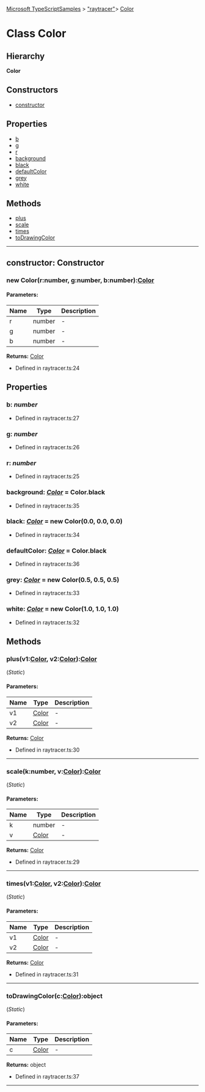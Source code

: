 [Microsoft TypeScriptSamples](../index.md) >  ["raytracer"](../modules/_raytracer_.md)>  [Color](../classes/_raytracer_.color.md)
# Class Color


## Hierarchy
**Color**








## Constructors
* [constructor](../classes/_raytracer_.color.md#constructor)

## Properties
* [b](../classes/_raytracer_.color.md#b)
* [g](../classes/_raytracer_.color.md#g)
* [r](../classes/_raytracer_.color.md#r)
* [background](../classes/_raytracer_.color.md#background)
* [black](../classes/_raytracer_.color.md#black)
* [defaultColor](../classes/_raytracer_.color.md#defaultcolor)
* [grey](../classes/_raytracer_.color.md#grey)
* [white](../classes/_raytracer_.color.md#white)

## Methods
* [plus](../classes/_raytracer_.color.md#plus)
* [scale](../classes/_raytracer_.color.md#scale)
* [times](../classes/_raytracer_.color.md#times)
* [toDrawingColor](../classes/_raytracer_.color.md#todrawingcolor)

---




<a id="constructor"></a>
## constructor: Constructor

### new Color(r:number, g:number, b:number):[Color](../classes/_raytracer_.color.md)





#### Parameters:
| Name  | Type                | Description  |
| ------ | ------------------- | ------------ |
| r  | number | - |
| g  | number | - |
| b  | number | - |








**Returns:** [Color](../classes/_raytracer_.color.md)







* Defined in raytracer.ts:24












## Properties

<a id="b"></a>

### **b**:  *number* 







* Defined in raytracer.ts:27






<a id="g"></a>

### **g**:  *number* 







* Defined in raytracer.ts:26






<a id="r"></a>

### **r**:  *number* 







* Defined in raytracer.ts:25






<a id="background"></a>

### **background**:  *[Color](../classes/_raytracer_.color.md)*  =  Color.black







* Defined in raytracer.ts:35






<a id="black"></a>

### **black**:  *[Color](../classes/_raytracer_.color.md)*  =  new Color(0.0, 0.0, 0.0)







* Defined in raytracer.ts:34






<a id="defaultcolor"></a>

### **defaultColor**:  *[Color](../classes/_raytracer_.color.md)*  =  Color.black







* Defined in raytracer.ts:36






<a id="grey"></a>

### **grey**:  *[Color](../classes/_raytracer_.color.md)*  =  new Color(0.5, 0.5, 0.5)







* Defined in raytracer.ts:33






<a id="white"></a>

### **white**:  *[Color](../classes/_raytracer_.color.md)*  =  new Color(1.0, 1.0, 1.0)







* Defined in raytracer.ts:32








## Methods

<a id="plus"></a>
### plus(v1:[Color](../classes/_raytracer_.color.md), v2:[Color](../classes/_raytracer_.color.md)):[Color](../classes/_raytracer_.color.md)
(*Static*)




#### Parameters:
| Name  | Type                | Description  |
| ------ | ------------------- | ------------ |
| v1  | [Color](../classes/_raytracer_.color.md) | - |
| v2  | [Color](../classes/_raytracer_.color.md) | - |







**Returns:** [Color](../classes/_raytracer_.color.md)







* Defined in raytracer.ts:30









---

<a id="scale"></a>
### scale(k:number, v:[Color](../classes/_raytracer_.color.md)):[Color](../classes/_raytracer_.color.md)
(*Static*)




#### Parameters:
| Name  | Type                | Description  |
| ------ | ------------------- | ------------ |
| k  | number | - |
| v  | [Color](../classes/_raytracer_.color.md) | - |







**Returns:** [Color](../classes/_raytracer_.color.md)







* Defined in raytracer.ts:29









---

<a id="times"></a>
### times(v1:[Color](../classes/_raytracer_.color.md), v2:[Color](../classes/_raytracer_.color.md)):[Color](../classes/_raytracer_.color.md)
(*Static*)




#### Parameters:
| Name  | Type                | Description  |
| ------ | ------------------- | ------------ |
| v1  | [Color](../classes/_raytracer_.color.md) | - |
| v2  | [Color](../classes/_raytracer_.color.md) | - |







**Returns:** [Color](../classes/_raytracer_.color.md)







* Defined in raytracer.ts:31









---

<a id="todrawingcolor"></a>
### toDrawingColor(c:[Color](../classes/_raytracer_.color.md)):object
(*Static*)




#### Parameters:
| Name  | Type                | Description  |
| ------ | ------------------- | ------------ |
| c  | [Color](../classes/_raytracer_.color.md) | - |






**Returns:** object







* Defined in raytracer.ts:37









---



